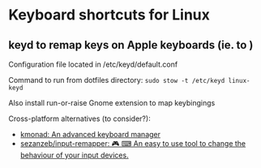 # Keyboard shortcuts for Linux

## keyd to remap keys on Apple keyboards (ie. <shift><control><alt><super> to <caps-lock>)
Configuration file located in /etc/keyd/default.conf 

Command to run from dotfiles directory:
`sudo stow -t /etc/keyd linux-keyd`    

Also install run-or-raise Gnome extension to map keybingings


Cross-platform alternatives (to consider?):
- [kmonad: An advanced keyboard manager](https://github.com/kmonad/kmonad)
- [sezanzeb/input-remapper: 🎮 ⌨ An easy to use tool to change the behaviour of your input devices.](https://github.com/sezanzeb/input-remapper)
